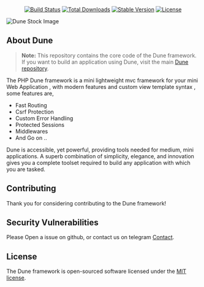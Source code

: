 <p align="center">
<a href="https://github.com/phpdune/framework/actions"><img src="https://github.com/phpdune/framework/actions/workflows/tests.yml/badge.svg" alt="Build Status"></a>
<a href="https://packagist.org/packages/dune/framework"><img src="https://img.shields.io/packagist/dt/dune/framework" alt="Total Downloads"></a>
<a href="https://packagist.org/packages/dune/framework"><img src="https://img.shields.io/packagist/v/dune/framework" alt="Stable Version"></a>
<a href="https://packagist.org/packages/dune/framework"><img src="https://img.shields.io/packagist/l/dune/framework" alt="License"></a>
</p>

![Dune Stock Image](https://user-images.githubusercontent.com/97345827/226925097-51179d2d-8b2a-40f1-bf9c-6759ddcb1047.png)

## About Dune

> **Note:** This repository contains the core code of the Dune framework. If you want to build an application using Dune, visit the main [Dune repository](https://github.com/coswat/dune).

The PHP Dune framework is a mini lightweight mvc framework for your mini Web Application , with modern features and custom view template syntax , some features are,

- Fast Routing
- Csrf Protection
- Custom Error Handling
- Protected Sessions
- Middlewares
- And Go on ..

Dune is accessible, yet powerful, providing tools needed for medium, mini applications. A superb combination of simplicity, elegance, and innovation gives you a complete toolset required to build any application with which you are tasked.

## Contributing

Thank you for considering contributing to the Dune framework!

## Security Vulnerabilities

Please Open a issue on github, or contact us on telegram [Contact](https://telegram.dog/coswat).

## License

The Dune framework is open-sourced software licensed under the [MIT license](LICENSE.md).


